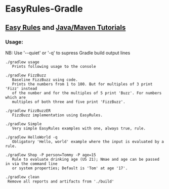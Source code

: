 # EasyRules-Gradle


## [Easy Rules](http://www.easyrules.org) and [Java/Maven Tutorials](https://github.com/EasyRules/easyrules-tutorials)

### Usage:

NB: Use '--quiet' or '-q' to supress Gradle build output lines

    ./gradlew usage
       Prints following usage to the console

    ./gradlew FizzBuzz
       Baseline FizzBuzz using code.
       Prints the numbers from 1 to 100. But for multiples of 3 print 'Fizz' instead 
       of the number and for the multiples of 5 print 'Buzz'. For numbers which are 
       multiples of both three and five print 'FizzBuzz'.
       
    ./gradlew FizzBuzzER
       FizzBuzz implementation using EasyRules.
       
    ./gradlew Simple
       Very simple EasyRules examples with one, always true, rule.
       
    ./gradlew HelloWorld -q
       Obligatory 'Hello, world' example where the input is evaluated by a rule.
       
    ./gradlew Shop -P person=Tommy -P age=15
       Rule to evaluate drinking age (US 21); Nmae and age can be passed in via the command line
       or system properties; Default is 'Tom' at age '17'.
              
    ./gradlew clean
     Remove all reports and artifacts from './build'



